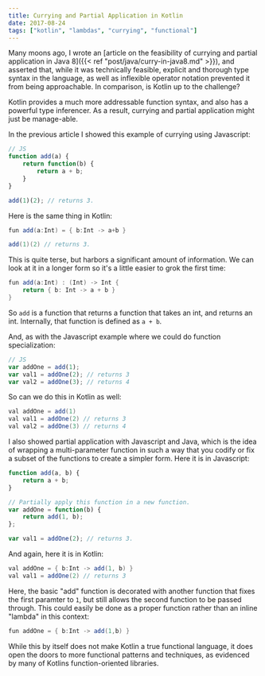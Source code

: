 ```yaml
---
title: Currying and Partial Application in Kotlin
date: 2017-08-24
tags: ["kotlin", "lambdas", "currying", "functional"]
---
```

Many moons ago, I wrote an [article on the feasibility of currying and partial application in Java 8]({{< ref "post/java/curry-in-java8.md" >}}), and asserted that, while it was technically feasible, explicit and thorough type syntax in the language, as well as inflexible operator notation prevented it from being approachable. In comparison, is Kotlin up to the challenge?

<!--more-->

Kotlin provides a much more addressable function syntax, and also has a powerful type inferencer. As a result, currying and partial application might just be manage-able.

In the previous article I showed this example of currying using Javascript:

```javascript
// JS
function add(a) {
    return function(b) {
        return a + b;
    }
}

add(1)(2); // returns 3.
```

Here is the same thing in Kotlin:

```java
fun add(a:Int) = { b:Int -> a+b }

add(1)(2) // returns 3.
```

This is quite terse, but harbors a significant amount of information. We can look at it in a longer form so it's a little easier to grok the first time:

```java
fun add(a:Int) : (Int) -> Int {
    return { b: Int -> a + b }
}
```

So `add` is a function that returns a function that takes an int, and returns an int. Internally, that function is defined as `a + b`.

And, as with the Javascript example where we could do function specialization:

```javascript
// JS
var addOne = add(1);
var val1 = addOne(2); // returns 3
var val2 = addOne(3); // returns 4
```

So can we do this in Kotlin as well:

```java
val addOne = add(1)
val val1 = addOne(2) // returns 3
val val2 = addOne(3) // returns 4
```

I also showed partial application with Javascript and Java, which is the idea of wrapping a multi-parameter function in such a way that you codify or fix a subset of the functions to create a simpler form. Here it is in Javascript:

```javascript
function add(a, b) {
    return a + b;
}

// Partially apply this function in a new function.
var addOne = function(b) {
    return add(1, b);
};

var val1 = addOne(2); // returns 3.
```

And again, here it is in Kotlin:

```java
val addOne = { b:Int -> add(1, b) }
val val1 = addOne(2) // returns 3
```

Here, the basic "add" function is decorated with another function that fixes the first paramter to `1`, but still allows the second function to be passed through. This could easily be done as a proper function rather than an inline "lambda" in this context:

```java
fun addOne = { b:Int -> add(1,b) }
```

While this by itself does not make Kotlin a true functional language, it does open the doors to more functional patterns and techniques, as evidenced by many of Kotlins function-oriented libraries.
